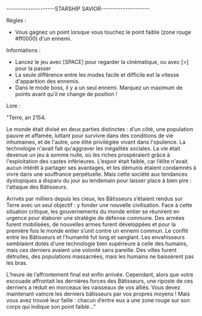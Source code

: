 --------------------STARSHIP SAVIOR--------------------

Règles :

- Vous gagnez un point lorsque vous touchez le point faible (zone rouge #ff0000) d'un ennemi.

Informations :

- Lancez le jeu avec [SPACE] pour regarder la cinématique, ou avec [>] pour la passer
- La seule différence entre les modes facile et difficile est la vitesse d'apparition des ennemis.
- Dans le mode boss, il y a un seul ennemi. Marquez un maximum de points avant qu'il ne change de position !

Lore :

"Terre, an 2154.

Le monde était divisé en deux parties distinctes :
d'un côté, une population pauvre et affamée, luttant
pour survivre dans des conditions de vie inhumaines,
et de l'autre, une élite privilégiée vivant dans l'opulence.
La technologie n'avait fait qu'aggraver les inégalités sociales.
La vie était devenue un jeu à somme nulle, où les riches prospéraient
grâce à l'exploitation des castes inférieures. L'espoir était faible,
car l’élite n'avait aucun intérêt à partager ses avantages,
et les démunis étaient condamnés à vivre dans une souffrance perpétuelle.
Mais cette société aux tendances dystopiques a disparu du jour
au lendemain pour laisser place à bien pire : l'attaque des Bâtisseurs.

Arrivés par milliers depuis les cieux, les Bâtisseurs
s’étaient rendus sur Terre avec un seul objectif :
y fonder une nouvelle civilisation. Face à cette situation
critique, les gouvernements du monde entier se réunirent
en urgence pour élaborer une stratégie de défense
commune. Des armées furent mobilisées, de nouvelles
armes furent développées et pour la première fois le
monde entier s’unit contre un ennemi commun.
Le conflit entre les Bâtisseurs et l'humanité fut long et sanglant.
Les envahisseurs semblaient dotés d'une technologie bien
supérieure à celle des humains, mais ces derniers avaient une
volonté sans pareille. Des villes furent détruites, des populations
massacrées, mais les humains ne baissèrent pas les bras.

L’heure de l’affrontement final est enfin arrivée. Cependant,
alors que votre escouade affrontait les dernières forces des
Bâtisseurs, une riposte de ces derniers a réduit en morceaux
les vaisseaux de vos alliés. Vous devez maintenant vaincre
les derniers bâtisseurs par vos propres moyens !
Mais vous avez trouvé leur faille :
chacun d’entre eux a une zone rouge sur son corps
qui indique son point faible..."